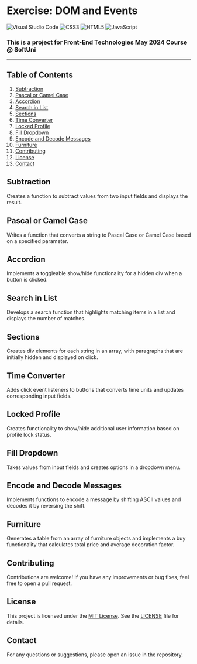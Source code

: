 # Exercise: DOM and Events
![Visual Studio Code](https://img.shields.io/badge/Visual_Studio_Code-0078D4?style=for-the-badge&logo=visual%20studio%20code&logoColor=white)
![CSS3](https://img.shields.io/badge/CSS3-1572B6?style=for-the-badge&logo=css3&logoColor=white)
![HTML5](https://img.shields.io/badge/HTML5-E34F26?style=for-the-badge&logo=html5&logoColor=white)
![JavaScript](https://img.shields.io/badge/javascript-%23323330.svg?style=for-the-badge&logo=javascript&logoColor=%23F7DF1E)

### This is a project for Front-End Technologies May 2024 Course @ SoftUni
---

## Table of Contents
1. [Subtraction](#subtraction)
2. [Pascal or Camel Case](#pascal-or-camel-case)
3. [Accordion](#accordion)
4. [Search in List](#search-in-list)
5. [Sections](#sections)
6. [Time Converter](#time-converter)
7. [Locked Profile](#locked-profile)
8. [Fill Dropdown](#fill-dropdown)
9. [Encode and Decode Messages](#encode-and-decode-messages)
10. [Furniture](#furniture)
11. [Contributing](#Contributing)
12. [License](#License)
13. [Contact](#Contact)

## Subtraction
Creates a function to subtract values from two input fields and displays the result.

## Pascal or Camel Case
Writes a function that converts a string to Pascal Case or Camel Case based on a specified parameter.

## Accordion
Implements a toggleable show/hide functionality for a hidden div when a button is clicked.

## Search in List
Develops a search function that highlights matching items in a list and displays the number of matches.

## Sections
Creates div elements for each string in an array, with paragraphs that are initially hidden and displayed on click.

## Time Converter
Adds click event listeners to buttons that converts time units and updates corresponding input fields.

## Locked Profile
Creates functionality to show/hide additional user information based on profile lock status.

## Fill Dropdown
Takes values from input fields and creates options in a dropdown menu.

## Encode and Decode Messages
Implements functions to encode a message by shifting ASCII values and decodes it by reversing the shift.

## Furniture
Generates a table from an array of furniture objects and implements a buy functionality that calculates total price and average decoration factor.

## Contributing
Contributions are welcome! If you have any improvements or bug fixes, feel free to open a pull request.

## License
This project is licensed under the [MIT License](LICENSE). See the [LICENSE](LICENSE) file for details.

## Contact
For any questions or suggestions, please open an issue in the repository.

